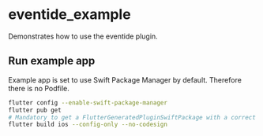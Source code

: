 # eventide_example

Demonstrates how to use the eventide plugin.

## Run example app

Example app is set to use Swift Package Manager by default. Therefore there is no Podfile.

```sh
flutter config --enable-swift-package-manager
flutter pub get
# Mandatory to get a FlutterGeneratedPluginSwiftPackage with a correct iOS minimum version
flutter build ios --config-only --no-codesign
```